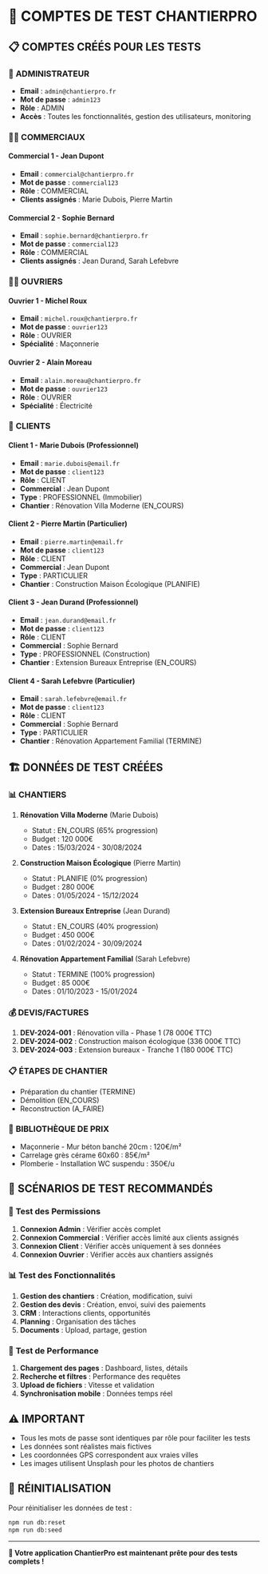# 🔐 COMPTES DE TEST CHANTIERPRO

## 📋 **COMPTES CRÉÉS POUR LES TESTS**

### 👤 **ADMINISTRATEUR**
- **Email** : `admin@chantierpro.fr`
- **Mot de passe** : `admin123`
- **Rôle** : ADMIN
- **Accès** : Toutes les fonctionnalités, gestion des utilisateurs, monitoring

### 👨‍💼 **COMMERCIAUX**

#### Commercial 1 - Jean Dupont
- **Email** : `commercial@chantierpro.fr`
- **Mot de passe** : `commercial123`
- **Rôle** : COMMERCIAL
- **Clients assignés** : Marie Dubois, Pierre Martin

#### Commercial 2 - Sophie Bernard
- **Email** : `sophie.bernard@chantierpro.fr`
- **Mot de passe** : `commercial123`
- **Rôle** : COMMERCIAL
- **Clients assignés** : Jean Durand, Sarah Lefebvre

### 👷‍♂️ **OUVRIERS**

#### Ouvrier 1 - Michel Roux
- **Email** : `michel.roux@chantierpro.fr`
- **Mot de passe** : `ouvrier123`
- **Rôle** : OUVRIER
- **Spécialité** : Maçonnerie

#### Ouvrier 2 - Alain Moreau
- **Email** : `alain.moreau@chantierpro.fr`
- **Mot de passe** : `ouvrier123`
- **Rôle** : OUVRIER
- **Spécialité** : Électricité

### 👥 **CLIENTS**

#### Client 1 - Marie Dubois (Professionnel)
- **Email** : `marie.dubois@email.fr`
- **Mot de passe** : `client123`
- **Rôle** : CLIENT
- **Commercial** : Jean Dupont
- **Type** : PROFESSIONNEL (Immobilier)
- **Chantier** : Rénovation Villa Moderne (EN_COURS)

#### Client 2 - Pierre Martin (Particulier)
- **Email** : `pierre.martin@email.fr`
- **Mot de passe** : `client123`
- **Rôle** : CLIENT
- **Commercial** : Jean Dupont
- **Type** : PARTICULIER
- **Chantier** : Construction Maison Écologique (PLANIFIE)

#### Client 3 - Jean Durand (Professionnel)
- **Email** : `jean.durand@email.fr`
- **Mot de passe** : `client123`
- **Rôle** : CLIENT
- **Commercial** : Sophie Bernard
- **Type** : PROFESSIONNEL (Construction)
- **Chantier** : Extension Bureaux Entreprise (EN_COURS)

#### Client 4 - Sarah Lefebvre (Particulier)
- **Email** : `sarah.lefebvre@email.fr`
- **Mot de passe** : `client123`
- **Rôle** : CLIENT
- **Commercial** : Sophie Bernard
- **Type** : PARTICULIER
- **Chantier** : Rénovation Appartement Familial (TERMINE)

## 🏗️ **DONNÉES DE TEST CRÉÉES**

### 📊 **CHANTIERS**
1. **Rénovation Villa Moderne** (Marie Dubois)
   - Statut : EN_COURS (65% progression)
   - Budget : 120 000€
   - Dates : 15/03/2024 - 30/08/2024

2. **Construction Maison Écologique** (Pierre Martin)
   - Statut : PLANIFIE (0% progression)
   - Budget : 280 000€
   - Dates : 01/05/2024 - 15/12/2024

3. **Extension Bureaux Entreprise** (Jean Durand)
   - Statut : EN_COURS (40% progression)
   - Budget : 450 000€
   - Dates : 01/02/2024 - 30/09/2024

4. **Rénovation Appartement Familial** (Sarah Lefebvre)
   - Statut : TERMINE (100% progression)
   - Budget : 85 000€
   - Dates : 01/10/2023 - 15/01/2024

### 💰 **DEVIS/FACTURES**
1. **DEV-2024-001** : Rénovation villa - Phase 1 (78 000€ TTC)
2. **DEV-2024-002** : Construction maison écologique (336 000€ TTC)
3. **DEV-2024-003** : Extension bureaux - Tranche 1 (180 000€ TTC)

### 📋 **ÉTAPES DE CHANTIER**
- Préparation du chantier (TERMINE)
- Démolition (EN_COURS)
- Reconstruction (A_FAIRE)

### 💎 **BIBLIOTHÈQUE DE PRIX**
- Maçonnerie - Mur béton banché 20cm : 120€/m²
- Carrelage grès cérame 60x60 : 85€/m²
- Plomberie - Installation WC suspendu : 350€/u

## 🎯 **SCÉNARIOS DE TEST RECOMMANDÉS**

### 🔐 **Test des Permissions**
1. **Connexion Admin** : Vérifier accès complet
2. **Connexion Commercial** : Vérifier accès limité aux clients assignés
3. **Connexion Client** : Vérifier accès uniquement à ses données
4. **Connexion Ouvrier** : Vérifier accès aux chantiers assignés

### 📊 **Test des Fonctionnalités**
1. **Gestion des chantiers** : Création, modification, suivi
2. **Gestion des devis** : Création, envoi, suivi des paiements
3. **CRM** : Interactions clients, opportunités
4. **Planning** : Organisation des tâches
5. **Documents** : Upload, partage, gestion

### 🚀 **Test de Performance**
1. **Chargement des pages** : Dashboard, listes, détails
2. **Recherche et filtres** : Performance des requêtes
3. **Upload de fichiers** : Vitesse et validation
4. **Synchronisation mobile** : Données temps réel

## ⚠️ **IMPORTANT**
- Tous les mots de passe sont identiques par rôle pour faciliter les tests
- Les données sont réalistes mais fictives
- Les coordonnées GPS correspondent aux vraies villes
- Les images utilisent Unsplash pour les photos de chantiers

## 🔄 **RÉINITIALISATION**
Pour réinitialiser les données de test :
```bash
npm run db:reset
npm run db:seed
```

---
**🎯 Votre application ChantierPro est maintenant prête pour des tests complets !**
